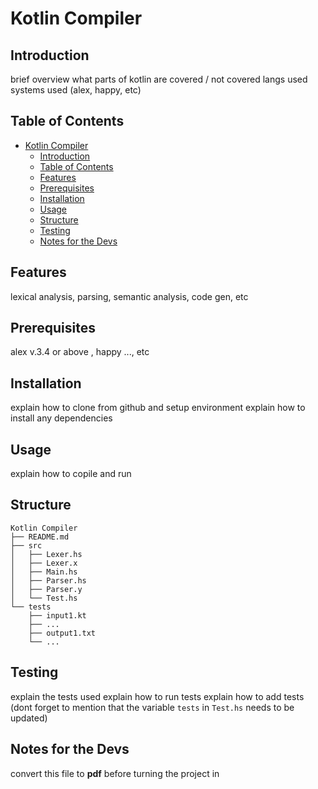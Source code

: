 # Kotlin Compiler

## Introduction

brief overview
what parts of kotlin are covered / not covered
langs used
systems used (alex, happy, etc)

## Table of Contents

- [Kotlin Compiler](#kotlin-compiler)
  - [Introduction](#introduction)
  - [Table of Contents](#table-of-contents)
  - [Features](#features)
  - [Prerequisites](#prerequisites)
  - [Installation](#installation)
  - [Usage](#usage)
  - [Structure](#structure)
  - [Testing](#testing)
  - [Notes for the Devs](#notes-for-the-devs)

## Features

lexical analysis, parsing, semantic analysis, code gen, etc

## Prerequisites

alex v.3.4 or above , happy ..., etc

## Installation

explain how to clone from github and setup environment
explain how to install any dependencies

## Usage

explain how to copile and run

## Structure

```paintext
Kotlin Compiler
├── README.md
├── src
│   ├── Lexer.hs
│   ├── Lexer.x
│   ├── Main.hs
│   ├── Parser.hs
│   ├── Parser.y
│   └── Test.hs
└── tests
    ├── input1.kt
    ├── ...
    ├── output1.txt
    └── ...
```

## Testing

explain the tests used
explain how to run tests
explain how to add tests (dont forget to mention that the variable `tests` in `Test.hs` needs to be updated)

## Notes for the Devs

convert this file to **pdf** before turning the project in
